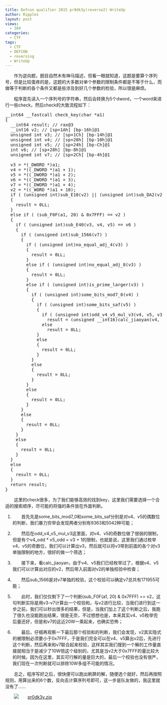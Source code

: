 ```yaml
---
title: Defcon qualifier 2015 pr0dk3y(reverse2) WriteUp
author: Ripples
layout: post
views:
  - 384
categories:
  - CTF
tags:
  - CTF
  - DEFCON
  - reversing
  - WriteUp
---
```

<p style="text-indent: 2em;">
  作为逆向题，题目自然木有神马描述，但看一眼就知道，这题是要算个序列号，但是比较蛋疼的是，这题的大多数对单个参数的限制条件都是不等于什么，而做等于判断的各个条件又都是些涉及到好几个参数的检验，所以很是麻烦。
</p>

<p style="text-indent: 2em;">
  程序首先读入一个序列号的字符串，然后会转换为5个dword，一个word来进行一些check，然后check的大致流程如下：
</p>

<!--more-->

<pre class="brush:cpp;toolbar:false">__int64&nbsp;__fastcall&nbsp;check_key(char&nbsp;*a1)
{
&nbsp;&nbsp;__int64&nbsp;result;&nbsp;//&nbsp;rax@3
&nbsp;&nbsp;__int16&nbsp;v2;&nbsp;//&nbsp;[sp+1Ah]&nbsp;[bp-16h]@1
&nbsp;&nbsp;unsigned&nbsp;int&nbsp;v3;&nbsp;//&nbsp;[sp+1Ch]&nbsp;[bp-14h]@1
&nbsp;&nbsp;unsigned&nbsp;int&nbsp;v4;&nbsp;//&nbsp;[sp+20h]&nbsp;[bp-10h]@1
&nbsp;&nbsp;unsigned&nbsp;int&nbsp;v5;&nbsp;//&nbsp;[sp+24h]&nbsp;[bp-Ch]@1
&nbsp;&nbsp;int&nbsp;v6;&nbsp;//&nbsp;[sp+28h]&nbsp;[bp-8h]@1
&nbsp;&nbsp;unsigned&nbsp;int&nbsp;v7;&nbsp;//&nbsp;[sp+2Ch]&nbsp;[bp-4h]@1

&nbsp;&nbsp;v3&nbsp;=&nbsp;*(_DWORD&nbsp;*)a1;
&nbsp;&nbsp;v4&nbsp;=&nbsp;*((_DWORD&nbsp;*)a1&nbsp;+&nbsp;1);
&nbsp;&nbsp;v5&nbsp;=&nbsp;*((_DWORD&nbsp;*)a1&nbsp;+&nbsp;2);
&nbsp;&nbsp;v6&nbsp;=&nbsp;*((_DWORD&nbsp;*)a1&nbsp;+&nbsp;3);
&nbsp;&nbsp;v7&nbsp;=&nbsp;*((_DWORD&nbsp;*)a1&nbsp;+&nbsp;4);
&nbsp;&nbsp;v2&nbsp;=&nbsp;*((_WORD&nbsp;*)a1&nbsp;+&nbsp;10);
&nbsp;&nbsp;if&nbsp;(&nbsp;(unsigned&nbsp;int)sub_E10(v2)&nbsp;||&nbsp;(unsigned&nbsp;int)sub_DA2(v2)&nbsp;)
&nbsp;&nbsp;{
&nbsp;&nbsp;&nbsp;&nbsp;result&nbsp;=&nbsp;0LL;
&nbsp;&nbsp;}
&nbsp;&nbsp;else&nbsp;if&nbsp;(&nbsp;(sub_F0F(a1,&nbsp;20)&nbsp;&&nbsp;0x7FFF)&nbsp;==&nbsp;v2&nbsp;)
&nbsp;&nbsp;{
&nbsp;&nbsp;&nbsp;&nbsp;if&nbsp;(&nbsp;(unsigned&nbsp;int)sub_E40(v3,&nbsp;v4,&nbsp;v5)&nbsp;==&nbsp;v6&nbsp;)
&nbsp;&nbsp;&nbsp;&nbsp;{
&nbsp;&nbsp;&nbsp;&nbsp;&nbsp;&nbsp;if&nbsp;(&nbsp;(unsigned&nbsp;int)sub_1566(v7)&nbsp;)
&nbsp;&nbsp;&nbsp;&nbsp;&nbsp;&nbsp;{
&nbsp;&nbsp;&nbsp;&nbsp;&nbsp;&nbsp;&nbsp;&nbsp;if&nbsp;(&nbsp;(unsigned&nbsp;int)no_equal_adj_4(v3)&nbsp;)
&nbsp;&nbsp;&nbsp;&nbsp;&nbsp;&nbsp;&nbsp;&nbsp;{
&nbsp;&nbsp;&nbsp;&nbsp;&nbsp;&nbsp;&nbsp;&nbsp;&nbsp;&nbsp;result&nbsp;=&nbsp;0LL;
&nbsp;&nbsp;&nbsp;&nbsp;&nbsp;&nbsp;&nbsp;&nbsp;}
&nbsp;&nbsp;&nbsp;&nbsp;&nbsp;&nbsp;&nbsp;&nbsp;else&nbsp;if&nbsp;(&nbsp;(unsigned&nbsp;int)no_equal_adj_8(v3)&nbsp;)
&nbsp;&nbsp;&nbsp;&nbsp;&nbsp;&nbsp;&nbsp;&nbsp;{
&nbsp;&nbsp;&nbsp;&nbsp;&nbsp;&nbsp;&nbsp;&nbsp;&nbsp;&nbsp;result&nbsp;=&nbsp;0LL;
&nbsp;&nbsp;&nbsp;&nbsp;&nbsp;&nbsp;&nbsp;&nbsp;}
&nbsp;&nbsp;&nbsp;&nbsp;&nbsp;&nbsp;&nbsp;&nbsp;else&nbsp;if&nbsp;(&nbsp;(unsigned&nbsp;int)is_prime_larger(v3)&nbsp;)
&nbsp;&nbsp;&nbsp;&nbsp;&nbsp;&nbsp;&nbsp;&nbsp;{
&nbsp;&nbsp;&nbsp;&nbsp;&nbsp;&nbsp;&nbsp;&nbsp;&nbsp;&nbsp;if&nbsp;(&nbsp;(unsigned&nbsp;int)some_bits_mod7_0(v4)&nbsp;)
&nbsp;&nbsp;&nbsp;&nbsp;&nbsp;&nbsp;&nbsp;&nbsp;&nbsp;&nbsp;{
&nbsp;&nbsp;&nbsp;&nbsp;&nbsp;&nbsp;&nbsp;&nbsp;&nbsp;&nbsp;&nbsp;&nbsp;if&nbsp;(&nbsp;(unsigned&nbsp;int)some_bits_saf(v5)&nbsp;)
&nbsp;&nbsp;&nbsp;&nbsp;&nbsp;&nbsp;&nbsp;&nbsp;&nbsp;&nbsp;&nbsp;&nbsp;{
&nbsp;&nbsp;&nbsp;&nbsp;&nbsp;&nbsp;&nbsp;&nbsp;&nbsp;&nbsp;&nbsp;&nbsp;&nbsp;&nbsp;if&nbsp;(&nbsp;(unsigned&nbsp;int)odd_v4_v5_mul_v3(v4,&nbsp;v5,&nbsp;v3)&nbsp;)
&nbsp;&nbsp;&nbsp;&nbsp;&nbsp;&nbsp;&nbsp;&nbsp;&nbsp;&nbsp;&nbsp;&nbsp;&nbsp;&nbsp;&nbsp;&nbsp;result&nbsp;=&nbsp;(unsigned&nbsp;__int16)calc_jiaoyan(v4,&nbsp;v5)&nbsp;==&nbsp;v2;
&nbsp;&nbsp;&nbsp;&nbsp;&nbsp;&nbsp;&nbsp;&nbsp;&nbsp;&nbsp;&nbsp;&nbsp;&nbsp;&nbsp;else
&nbsp;&nbsp;&nbsp;&nbsp;&nbsp;&nbsp;&nbsp;&nbsp;&nbsp;&nbsp;&nbsp;&nbsp;&nbsp;&nbsp;&nbsp;&nbsp;result&nbsp;=&nbsp;0LL;
&nbsp;&nbsp;&nbsp;&nbsp;&nbsp;&nbsp;&nbsp;&nbsp;&nbsp;&nbsp;&nbsp;&nbsp;}
&nbsp;&nbsp;&nbsp;&nbsp;&nbsp;&nbsp;&nbsp;&nbsp;&nbsp;&nbsp;&nbsp;&nbsp;else
&nbsp;&nbsp;&nbsp;&nbsp;&nbsp;&nbsp;&nbsp;&nbsp;&nbsp;&nbsp;&nbsp;&nbsp;{
&nbsp;&nbsp;&nbsp;&nbsp;&nbsp;&nbsp;&nbsp;&nbsp;&nbsp;&nbsp;&nbsp;&nbsp;&nbsp;&nbsp;result&nbsp;=&nbsp;0LL;
&nbsp;&nbsp;&nbsp;&nbsp;&nbsp;&nbsp;&nbsp;&nbsp;&nbsp;&nbsp;&nbsp;&nbsp;}
&nbsp;&nbsp;&nbsp;&nbsp;&nbsp;&nbsp;&nbsp;&nbsp;&nbsp;&nbsp;}
&nbsp;&nbsp;&nbsp;&nbsp;&nbsp;&nbsp;&nbsp;&nbsp;&nbsp;&nbsp;else
&nbsp;&nbsp;&nbsp;&nbsp;&nbsp;&nbsp;&nbsp;&nbsp;&nbsp;&nbsp;{
&nbsp;&nbsp;&nbsp;&nbsp;&nbsp;&nbsp;&nbsp;&nbsp;&nbsp;&nbsp;&nbsp;&nbsp;result&nbsp;=&nbsp;0LL;
&nbsp;&nbsp;&nbsp;&nbsp;&nbsp;&nbsp;&nbsp;&nbsp;&nbsp;&nbsp;}
&nbsp;&nbsp;&nbsp;&nbsp;&nbsp;&nbsp;&nbsp;&nbsp;}
&nbsp;&nbsp;&nbsp;&nbsp;&nbsp;&nbsp;&nbsp;&nbsp;else
&nbsp;&nbsp;&nbsp;&nbsp;&nbsp;&nbsp;&nbsp;&nbsp;{
&nbsp;&nbsp;&nbsp;&nbsp;&nbsp;&nbsp;&nbsp;&nbsp;&nbsp;&nbsp;result&nbsp;=&nbsp;0LL;
&nbsp;&nbsp;&nbsp;&nbsp;&nbsp;&nbsp;&nbsp;&nbsp;}
&nbsp;&nbsp;&nbsp;&nbsp;&nbsp;&nbsp;}
&nbsp;&nbsp;&nbsp;&nbsp;&nbsp;&nbsp;else
&nbsp;&nbsp;&nbsp;&nbsp;&nbsp;&nbsp;{
&nbsp;&nbsp;&nbsp;&nbsp;&nbsp;&nbsp;&nbsp;&nbsp;result&nbsp;=&nbsp;0LL;
&nbsp;&nbsp;&nbsp;&nbsp;&nbsp;&nbsp;}
&nbsp;&nbsp;&nbsp;&nbsp;}
&nbsp;&nbsp;&nbsp;&nbsp;else
&nbsp;&nbsp;&nbsp;&nbsp;{
&nbsp;&nbsp;&nbsp;&nbsp;&nbsp;&nbsp;result&nbsp;=&nbsp;0LL;
&nbsp;&nbsp;&nbsp;&nbsp;}
&nbsp;&nbsp;}
&nbsp;&nbsp;else
&nbsp;&nbsp;{
&nbsp;&nbsp;&nbsp;&nbsp;result&nbsp;=&nbsp;0LL;
&nbsp;&nbsp;}
&nbsp;&nbsp;return&nbsp;result;
}</pre>

<p style="text-indent: 2em;">
  这里的check很多，为了我们能够高效的找到key，这里我们需要选择一个合适的搜索顺序，尽可能的将强的条件放在外面判断。
</p>

<ol class=" list-paddingleft-2" style="list-style-type: decimal;">
  <li>
    <p style="text-indent: 2em;">
      首先先是some_bits_mod7_0和some_bits_saf分别是对v4、v5的偶数位的判断，我们暴力穷举会发现两者分别有9363和5042种可能；
    </p>
  </li>

  <li>
    <p style="text-indent: 2em;">
      然后在odd_v4_v5_mul_v3这里面，对v4、v5的奇数位做了很弱的限制，但是有个v4_odd * v5_odd = v3 + 1的限制，也就是说，这里我们通过枚举v4、v5的奇数位，我们可以计算出v3，然后就可以将v3带到前面的各个对v3单独限制的地方，很好的做一个筛选；
    </p>
  </li>

  <li>
    <p style="text-indent: 2em;">
      接下来，看calc_jiaoyan，由于v4、v5我们已经枚举过了，根据v4、v5我们可以计算出对应的v2，然后带入前面对v2的单独校验中检查；
    </p>
  </li>

  <li>
    <p style="text-indent: 2em;">
      然后sub_1566是对v7单独的校验，这个校验可以确定v7总共有171955可能；
    </p>
  </li>

  <li>
    <p style="text-indent: 2em;">
      此时，我们仅仅剩下了一个判断(sub_F0F(a1, 20) & 0x7FFF) == v2，这句判断实际是用v3-v7计算出一个校验和，与v2进行比较，当我们进行到这一步之前，我们可以秒出很多的结果，但是，当我们加上了这个判断之后，我跑了很久也没能跑出结果，很是无奈，不过想想也是，本来其实v4、v5枚举完后量还好，但是和v7的这近20W一乘起来，也确实恐怖；
    </p>
  </li>

  <li>
    <p style="text-indent: 2em;">
      最后，仔细再观察一下最后那个校验和的判断，我们会发现，v2其实隐式的被限制必须要小于0x7FFF，于是我们完全可以在v4、v5算出v2后，先进行这个判断，然后再来和v7联合起来校验，这样其实我们搜到一个解的工作量直接就相当于是减少了10W倍这个级别的，尤其是当v2大于<span style="text-indent: 32px;">0x7FFF的量</span>比较大的时候。因为在这里，其实可行解的量是巨大的，最后一个校验也没有很严，我们现在一次判断就可以排除10W多组不可能的情况。
    </p>
  </li>
</ol>

<p style="text-indent: 2em;">
  总之，程序写好之后，很快便可以跑出刷屏的解，随便选个就好，然后再按照规则，用算出来的6个数，反向去计算序列号即可，这一步是队友做的，我这里就没有了……
</p>

<p style="line-height: 16px; text-indent: 2em;">
  <img src="http://geekjayvic.sinaapp.com/wp-content/plugins/wp-ueditor2/ueditor/dialogs/attachment/fileTypeImages/icon_rar.gif" /><a href="http://geekjayvic-wordpress.stor.sinaapp.com/uploads/2015/05/pr0dk3y.zip">pr0dk3y.zip</a>
</p>
